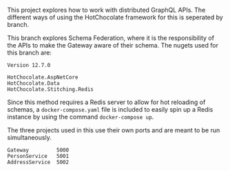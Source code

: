 This project explores how to work with distributed GraphQL APIs.
The different ways of using the HotChocolate framework for this is seperated by branch.

This branch explores Schema Federation, where it is the responsibility of the APIs to make the Gateway aware of their schema. The nugets used for this branch are:

```
Version 12.7.0

HotChocolate.AspNetCore
HotChocolate.Data
HotChocolate.Stitching.Redis
```

Since this method requires a Redis server to allow for hot reloading of schemas, a `docker-compose.yaml` file is included to easily spin up a Redis instance by using the command `docker-compose up`.

The three projects used in this use their own ports and are meant to be run simultaneously.

```
Gateway         5000
PersonService   5001
AddressService  5002
```